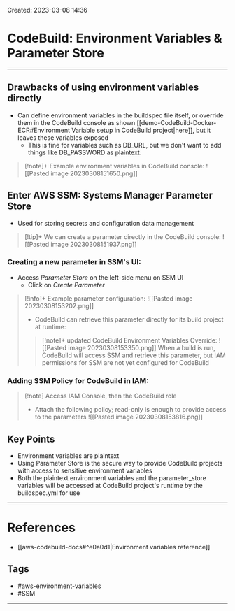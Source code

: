 Created: 2023-03-08 14:36
# CodeBuild: Environment Variables & Parameter Store
---
## Drawbacks of using environment variables directly
- Can define environment variables in the buildspec file itself, or override them in the CodeBuild console as shown [[demo-CodeBuild-Docker-ECR#Environment Variable setup in CodeBuild project|here]], but it leaves these variables exposed
	- This is fine for variables such as DB_URL, but we don't want to add things like DB_PASSWORD as plaintext.
>[!note]+ Example environment variables in CodeBuild console:
>![[Pasted image 20230308151650.png]]

## Enter AWS SSM: Systems Manager Parameter Store
- Used for storing secrets and configuration data management 
>[!tip]+ We can create a parameter directly in the CodeBuild console:
>![[Pasted image 20230308151937.png]]

### Creating a new parameter in SSM's UI: 
- Access *Parameter Store* on the left-side menu on SSM UI
	- Click on *Create Parameter*
>[!info]+ Example parameter configuration:
>![[Pasted image 20230308153202.png]]
>- CodeBuild can retrieve this parameter directly for its build project at runtime:
>>[!note]+ updated CodeBuild Environment Variables Override:
>>![[Pasted image 20230308153350.png]]
>>When a build is run, CodeBuild will access SSM and retrieve this parameter, but IAM permissions for SSM are not yet configured for CodeBuild

### Adding SSM Policy for CodeBuild in IAM:
>[!note] Access IAM Console, then the CodeBuild role
>- Attach the following policy; read-only is enough to provide access to the parameters
> ![[Pasted image 20230308153816.png]]

## Key Points
- Environment variables are plaintext
- Using Parameter Store is the secure way to provide CodeBuild projects with access to sensitive environment variables 
- Both the plaintext environment variables and the parameter_store variables will be accessed at CodeBuild project's runtime by the buildspec.yml for use
- ---
# References
- [[aws-codebuild-docs#^e0a0d1|Environment variables reference]]

## Tags
- #aws-environment-variables
- #SSM
---